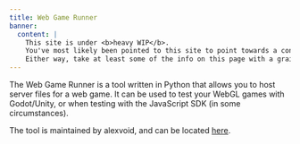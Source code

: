 ```yaml
---
title: Web Game Runner
banner:
  content: |
    This site is under <b>heavy WIP</b>.
    You've most likely been pointed to this site to point towards a concept, or something.
    Either way, take at least some of the info on this page with a grain of salt.
---
```


The Web Game Runner is a tool written in Python that allows you to host server files for a web game. It can be used to test your WebGL games with Godot/Unity, or when testing with the JavaScript SDK (in some circumstances).

The tool is maintained by alexvoid, and can be located [here](https://github.com/VedalAI/neuro-game-sdk/tree/main/Web%20Game%20Runner).
